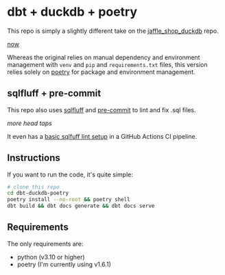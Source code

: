 # dbt + duckdb + poetry

This repo is simply a slightly different take on the
[jaffle_shop_duckdb](https://github.com/dbt-labs/jaffle_shop_duckdb) repo.

[now](https://github.com/CODZR/dbt-dagster-poetry)

Whereas the original relies on manual dependency and environment management with `venv` and
 `pip` and `requirements.txt` files, this version relies solely on [poetry](https://python-poetry.org/)
for package and environment management.


## sqlfluff + pre-commit
This repo also uses [sqlfluff](https://docs.sqlfluff.com/en/stable/index.html) and
[pre-commit](https://pre-commit.com/) to lint and fix .sql files.

*more head taps*

It even has a [basic sqlfuff lint setup](https://github.com/sqlfluff/sqlfluff-github-actions/tree/main/menu_of_workflows/sunrise_movement)
in a GitHub Actions CI pipeline.

## Instructions
If you want to run the code, it's quite simple:

```bash
# clone this repo
cd dbt-duckdb-poetry
poetry install --no-root && poetry shell
dbt build && dbt docs generate && dbt docs serve
```

## Requirements
The only requirements are:
- python (v3.10 or higher)
- poetry (I'm currently using v1.6.1)
